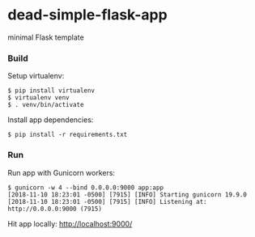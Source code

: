 # dead-simple-flask-app
minimal Flask template

### Build

Setup virtualenv:

	$ pip install virtualenv
	$ virtualenv venv
	$ . venv/bin/activate

Install app dependencies:

	$ pip install -r requirements.txt

### Run

Run app with Gunicorn workers:

	$ gunicorn -w 4 --bind 0.0.0.0:9000 app:app
	[2018-11-10 18:23:01 -0500] [7915] [INFO] Starting gunicorn 19.9.0
	[2018-11-10 18:23:01 -0500] [7915] [INFO] Listening at: http://0.0.0.0:9000 (7915)

Hit app locally: [http://localhost:9000/](http://localhost:9000/)